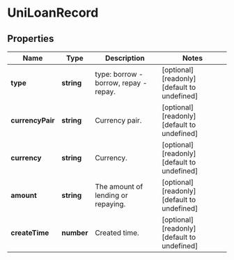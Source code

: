 # UniLoanRecord

## Properties

Name | Type | Description | Notes
------------ | ------------- | ------------- | -------------
**type** | **string** | type: borrow - borrow, repay - repay. | [optional] [readonly] [default to undefined]
**currencyPair** | **string** | Currency pair. | [optional] [readonly] [default to undefined]
**currency** | **string** | Currency. | [optional] [readonly] [default to undefined]
**amount** | **string** | The amount of lending or repaying. | [optional] [readonly] [default to undefined]
**createTime** | **number** | Created time. | [optional] [readonly] [default to undefined]

